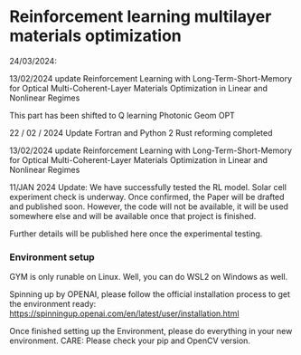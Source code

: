 # Reinforcement learning multilayer materials optimization 



24/03/2024:

 13/02/2024 update
 Reinforcement Learning with Long-Term-Short-Memory for Optical Multi-Coherent-Layer Materials Optimization in Linear and Nonlinear Regimes
 
This part has been shifted to Q learning Photonic Geom OPT

22 / 02 / 2024 Update
Fortran and Python 2 Rust reforming completed 

 13/02/2024 update
 Reinforcement Learning with Long-Term-Short-Memory for Optical Multi-Coherent-Layer Materials Optimization in Linear and Nonlinear Regimes


 11/JAN 2024 Update:
 We have successfully tested the RL model. Solar cell experiment check is underway. Once confirmed, the Paper will be drafted and published soon.
 However, the code will not be available, it will be used somewhere else and will be available once that project is finished. 

Further details will be published here once the experimental testing.  

### Environment setup
GYM is only runable on Linux. Well, you can do WSL2 on Windows as well.

Spinning up by OPENAI, please follow the official installation process to get the environment ready: https://spinningup.openai.com/en/latest/user/installation.html

Once finished setting up the Environment, please do everything in your new environment. CARE: Please check your pip and OpenCV version.









